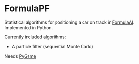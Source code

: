 # FormulaPF

Statistical algorithms for positioning a car on track in [FormulaAI](../../../FormulaAI). Implemented in Python.

Currently included algorithms:
* A particle filter (sequential Monte Carlo)

Needs [PyGame](http://www.pygame.org)
